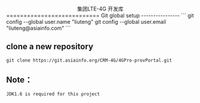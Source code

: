<center>集团LTE-4G 开发库</center>
===========================
Git global setup
----------------
```
git config --global user.name "liuteng"
git config --global user.email "liuteng@asiainfo.com"
```

clone a new repository
-----------------------
```
git clone https://git.asiainfo.org/CRM-4G/4GPro-provPortal.git
```

Note：
-----------------------
```
JDK1.6 is required for this project
```